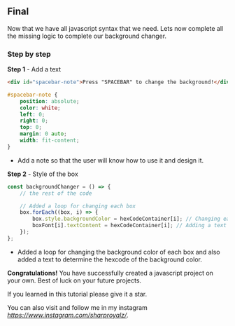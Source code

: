 ## Final

Now that we have all javascript syntax that we need. Lets now complete all the missing logic to complete our background changer.

### Step by step

**Step 1** - Add a text

```html
<div id="spacebar-note">Press "SPACEBAR" to change the background!</div>
```

```css
#spacebar-note {
    position: absolute;
    color: white;
    left: 0;
    right: 0;
    top: 0;
    margin: 0 auto;
    width: fit-content;
}
```

-   Add a note so that the user will know how to use it and design it.

**Step 2** - Style of the box

```javascript
const backgroundChanger = () => {
    // the rest of the code

    // Added a loop for changing each box
    box.forEach((box, i) => {
        box.style.backgroundColor = hexCodeContainer[i]; // Changing each styles of a box
        boxFont[i].textContent = hexCodeContainer[i]; // Adding a text inside a box
    });
};
```

-   Added a loop for changing the background color of each box and also added a text to determine the hexcode of the background color.

**Congratulations!** You have successfully created a javascript project on your own. Best of luck on your future projects.

If you learned in this tutorial please give it a star.

You can also visit and follow me in my instagram *https://www.instagram.com/sharproyalz/*.
